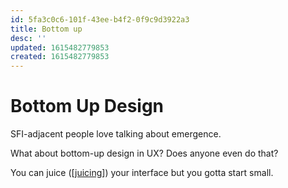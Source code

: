 ```yaml
---
id: 5fa3c0c6-101f-43ee-b4f2-0f9c9d3922a3
title: Bottom up
desc: ''
updated: 1615482779853
created: 1615482779853
---
```

# Bottom Up Design

SFI-adjacent people love talking about emergence.

What about bottom-up design in UX? Does anyone even do that?

You can juice ([[juicing]]) your interface but you gotta start small.

[//begin]: # "Autogenerated link references for markdown compatibility"

[juicing]: juicing.md "On Juicing"

[//end]: # "Autogenerated link references"

